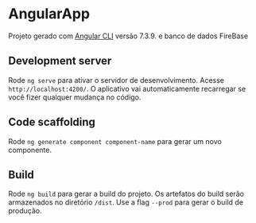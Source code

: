 # AngularApp

Projeto gerado com [Angular CLI](https://github.com/angular/angular-cli) versão 7.3.9. e banco de dados FireBase

## Development server

Rode `ng serve` para ativar o servidor de desenvolvimento. Acesse `http://localhost:4200/`. O aplicativo vai automaticamente recarregar se você fizer qualquer mudança no código.

## Code scaffolding

Rode `ng generate component component-name` para gerar um novo componente. 

## Build

Rode `ng build` para gerar a build do projeto. Os artefatos do build serão armazenados no diretório `/dist`. Use a flag `--prod` para gerar o build de produção.

